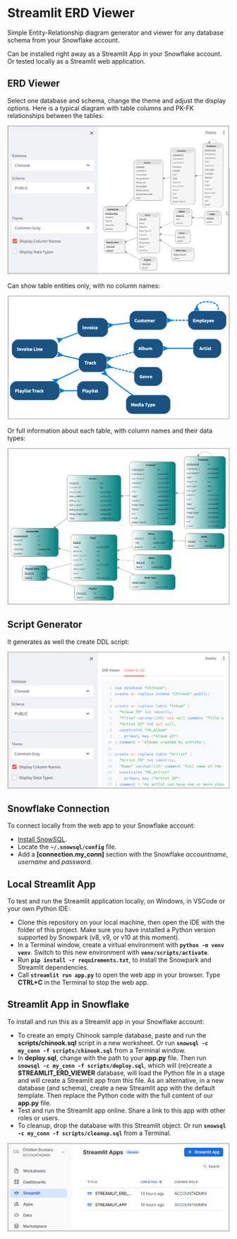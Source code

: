 Streamlit ERD Viewer
====================

Simple Entity-Relationship diagram generator and viewer for any database schema from your Snowflake account. 

Can be installed right away as a Streamlit App in your Snowflake account. Or tested locally as a Streamlit web application.

ERD Viewer
----------

Select one database and schema, change the theme and adjust the display options. Here is a typical diagram with table columns and PK-FK relationships between the tables:

![ERD Generator](images/streamlit-erd-viewer.png)

Can show table entities only, with no column names:

![Entities Only](images/streamlit-erd-viewer-shapes.png)

Or full information about each table, with column names and their data types:

![Full Tables](images/streamlit-erd-viewer-full.png)

Script Generator
----------------

It generates as well the create DDL script:

![Code Generator](images/streamlit-code-generator.png)

Snowflake Connection
--------------------

To connect locally from the web app to your Snowflake account:

* [Install SnowSQL](https://docs.snowflake.com/en/user-guide/snowsql-install-config).
* Locate the **`~/.snowsql/config`** file.
* Add a **[connection.my_conn]** section with the Snowflake *accountname*, *username* and *password*.

Local Streamlit App
-------------------

To test and run the Streamlit application locally, on Windows, in VSCode or your own Python IDE:

* Clone this repository on your local machine, then open the IDE with the folder of this project. Make sure you have installed a Python version supported by Snowpark (v8, v9, or v10 at this moment).
* In a Terminal window, create a virtual environment with **`python -m venv venv`**. Switch to this new environment with **`venv/scripts/activate`**.
* Run **`pip install -r requirements.txt`**, to install the Snowpark and Streamlit dependencies.
* Call **`streamlit run app.py`** to open the web app in your browser. Type **CTRL+C** in the Terminal to stop the web app.

Streamlit App in Snowflake
--------------------------

To install and run this as a Streamlit app in your Snowflake account:

* To create an empty Chinook sample database, paste and run the **scripts/chinook.sql** script in a new worksheet. Or run **`snowsql -c my_conn -f scripts/chinook.sql`** from a Terminal window.
* In **deploy.sql**, change with the path to your **app.py** file. Then run **`snowsql -c my_conn -f scripts/deploy.sql`**, which will (re)create a **STREAMLIT_ERD_VIEWER** database, will load the Python file in a stage and will create a Streamlit app from this file. As an alternative, in a new database (and schema), create a new Streamlit app with the default template. Then replace the Python code with the full content of our **app.py** file.
* Test and run the Streamlit app online. Share a link to this app with other roles or users.
* To cleanup, drop the database with this Streamlit object. Or run **`snowsql -c my_conn -f scripts/cleanup.sql`** from a Terminal.

![Streamlit App](images/streamlit-app.png)